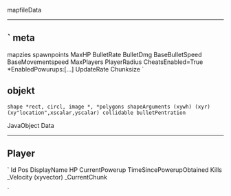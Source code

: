 
mapfileData  
***********
`
meta
-----
mapzies
spawnpoints
MaxHP
BulletRate
BulletDmg
BaseBulletSpeed
BaseMovementspeed
MaxPlayers
PlayerRadius
CheatsEnabled=True
*EnabledPowurups:[...]
UpdateRate
Chunksize
`

objekt
-------
`
shape *rect, circl, image *, *polygons
shapeArguments (xywh) (xyr) (xy"location",xscalar,yscalar)
collidable
bulletPentration
`

JavaObject Data  
***************
Player
-----------
`
Id
Pos
DisplayName
HP
CurrentPowerup
TimeSincePowerupObtained
Kills
_Velocity (xyvector)
_CurrentChunk


`